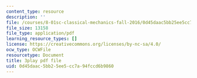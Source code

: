 ```yaml
---
content_type: resource
description: ''
file: /courses/8-01sc-classical-mechanics-fall-2016/0d45daac5bb25ee5cc7a94fccd6b9860_0PrwAbgoMA.pdf
file_size: 13158
file_type: application/pdf
learning_resource_types: []
license: https://creativecommons.org/licenses/by-nc-sa/4.0/
ocw_type: OCWFile
resourcetype: Document
title: 3play pdf file
uid: 0d45daac-5bb2-5ee5-cc7a-94fccd6b9860
---
```

